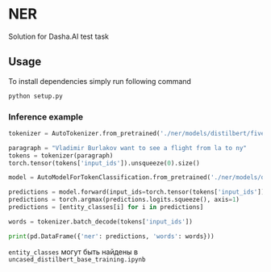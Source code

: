 # NER

Solution for Dasha.AI test task

## Usage

To install dependencies simply run following command

```bash
python setup.py
```

### Inference example

```py
tokenizer = AutoTokenizer.from_pretrained('./ner/models/distilbert/five_epochs/')

paragraph = "Vladimir Burlakov want to see a flight from la to ny"
tokens = tokenizer(paragraph)
torch.tensor(tokens['input_ids']).unsqueeze(0).size()

model = AutoModelForTokenClassification.from_pretrained('./ner/models/distilbert/five_epochs/')

predictions = model.forward(input_ids=torch.tensor(tokens['input_ids']).unsqueeze(0), attention_mask=torch.tensor(tokens['attention_mask']).unsqueeze(0))
predictions = torch.argmax(predictions.logits.squeeze(), axis=1)
predictions = [entity_classes[i] for i in predictions]

words = tokenizer.batch_decode(tokens['input_ids'])

print(pd.DataFrame({'ner': predictions, 'words': words}))
```

`entity_classes` могут быть найдены в `uncased_distilbert_base_training.ipynb`
